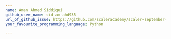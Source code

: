 ```yaml
---
name: Aman Ahmed Siddiqui
github_user_name: sid-am-ahd935
url_of_github_issue: https://github.com/scaleracademy/scaler-september-open-source-challenge/issues/265
your_favourite_programming_language: Python

---
```

